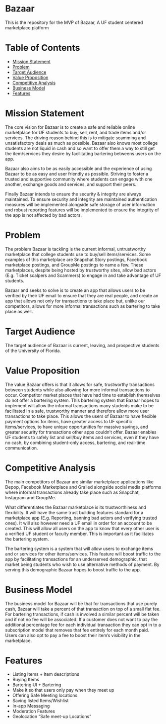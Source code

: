 # Bazaar
This is the repository for the MVP of Bazaar, A UF student centered marketplace platform

# Table of Contents
- [Mission Statement](#mission-Statement)
- [Problem](#problem)
- [Target Audience](#target-audience)
- [Value Proposition](#value-proposition)
- [Competitive Analysis](#competitive-analysis)
- [Business Model](#business-model)
- [Features](#features)

# Mission Statement
The core vision for Bazaar is to create a safe and reliable online marketplace for UF students to buy, sell, rent, and trade items and/or services.  The driving reason behind this is to mitigate scamming and unsatisfactory deals as much as possible.  Bazaar also knows most college students are not liquid in cash and so want to offer them a way to still get the item/services they desire by facilitating bartering betweens users on the app.  

Bazaar also aims to be as easily accessible and the experience of using Bazaar to be as easy and user friendly as possible. Striving to foster a trusted and supportive community where students can engage with one another, exchange goods and services, and support their peers. 

Finally Bazaar intends to ensure the security & integrity are always maintained. To ensure security and integrity are maintained authentication measures will be implemented alongside safe storage of user information and robust reporting features will be implemented to ensure the integrity of the app is not affected by bad actors.  

# Problem
The problem Bazaar is tackling is the current informal, untrustworthy marketplace that college students use to buy/sell items/services.  Some examples of this marketplace are Snapchat Story postings, Facebook marketplace postings, and GroupMe postings to name a few.  These marketplaces, despite being hosted by trustworthy sites, allow bad actors (E.g. Ticket scalpers and Scammers) to engage in and take advantage of UF students.  

Bazaar and seeks to solve is to create an app that allows users to be verified by their UF email to ensure that they are real people, and create an app that allows not only for transactions to take place but, unlike our competitors, allows for more informal transactions such as bartering to take place as well.  

# Target Audience
The target audience of Bazaar is current, leaving, and prospective students of the University of Florida.

# Value Proposition
The value Bazaar offers is that it allows for safe, trustworthy transactions between students while also allowing for more informal transactions to occur.  Competitor market places that have had time to establish themselves do not offer a bartering system.  This bartering system that Bazaar hopes to implement will allow the informal transactions many students make to be facilitated in a safe, trustworthy manner and therefore allow more user transactions to take place.  This allows the users of Bazaar to have flexible payment options for items, have greater access to UF specific items/services, to have unique opportunities for massive savings, and greater security for transactions other apps couldn’t offer. Bazaar enables UF students to safely list and sell/buy items and services, even if they have no cash, by combining student-only access, bartering, and real-time communication.

# Competitive Analysis
The main competitors of Bazaar are similar marketplace applications like Depop, Facebook Marketplace and Grailed alongside social media platforms where informal transactions already take place such as Snapchat, Instagram and GroupMe.  

What differentiates the Bazaar marketplace is its trustworthiness and flexibility.  It will have the same trust building features standard for a marketplace app (E.g. Reporting, banning bad actors and verifying trusted ones).  It will also however need a UF email in order for an account to be created.  This will allow all users on the app to know that every other user is a verified UF student or faculty member.  This is important as it facilitates the bartering system.

The bartering system is a system that will allow users to exchange items and or services  for other items/services.  This feature will boost traffic to the app by facilitating transactions for an underserved demographic, that market being students who wish to use alternative methods of payment.  By serving this demographic Bazaar hopes to boost traffic to the app.

# Business Model
The business model for Bazaar will be that for transactions that use purely cash, Bazaar will take a percent of that transaction on top of a small flat fee.  For bartering transactions, if cash is involved a similar percent will be taken and if not no fee will be associated.  If a customer does not want to pay the additional percentage fee for each individual transaction they can opt in to a subscription model that removes that fee entirely for each month paid. Users can also opt to pay a fee to boost their item’s visibility in the marketplace.

# Features
- Listing Items + Item descriptions 
- Buying Items 
- Bartering UI + Bartering 
- Make it so that users only pay when they meet up
- Offering Safe Meeting locations
- Saving listed Items/Wishlist
- In-app Messaging
- Moderation Features
- Geolocation “Safe meet-up Locations”
